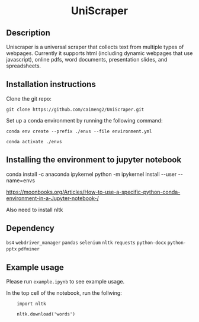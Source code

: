 # <center> UniScraper </center>

## Description

Uniscraper is a universal scraper that collects text from multiple types of webpages. Currently it supports html (including dynamic webpages that use javascript), online pdfs, word documents, presentation slides, and spreadsheets.

## Installation instructions

Clone the git repo:

    git clone https://github.com/caimeng2/UniScraper.git
    
Set up a conda environment by running the following command:

    conda env create --prefix ./envs --file environment.yml

    conda activate ./envs

## Installing the environment to jupyter notebook

   conda install -c anaconda ipykernel
   python -m ipykernel install --user --name=envs
   
   https://moonbooks.org/Articles/How-to-use-a-specific-python-conda-environment-in-a-Jupyter-notebook-/   
   
   Also need to install nltk

## Dependency

`bs4` `webdriver_manager` `pandas` `selenium` `nltk` `requests` `python-docx` `python-pptx`  `pdfminer`

## Example usage

Please run `example.ipynb` to see example usage.

In the top cell of the notebook, run the follwing:
        
        import nltk
        
        nltk.download('words')
